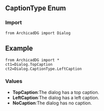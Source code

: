 ## CaptionType Enum

### Import
```
from ArchicadDG import Dialog
``` 

## Example
```
from ArchicadDG import *
ct1=Dialog.TopCaption
ct2=Dialog.CaptionType.LeftCaption
```

### Values
* **TopCaption**:The dialog has a top caption.
* **LeftCaption**:The dialog has a left caption.
* **NoCaption**:The dialog has no caption.